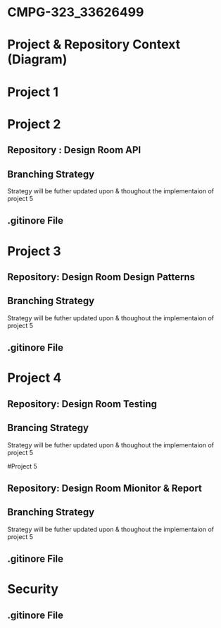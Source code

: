 # CMPG-323_33626499

# Project & Repository Context (Diagram)

# Project 1



# Project 2

## Repository : Design Room API

## Branching Strategy

Strategy will be futher updated upon & thoughout the implementaion of project 5

## .gitinore File
# Project 3

## Repository: Design Room Design Patterns

## Branching Strategy

Strategy will be futher updated upon & thoughout the implementaion of project 5
## .gitinore File


# Project 4
## Repository: Design Room Testing
## Brancing Strategy

Strategy will be futher updated upon & thoughout the implementaion of project 5

#Project 5

## Repository: Design Room Mionitor & Report 

## Branching Strategy

Strategy will be futher updated upon & thoughout the implementaion of project 5

## .gitinore File


# Security


## .gitinore File

